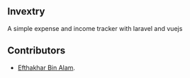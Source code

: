 
## Invextry

A simple expense and income tracker with laravel and vuejs 


## Contributors

- [Efthakhar Bin Alam](https://github.com/efthakhar).




